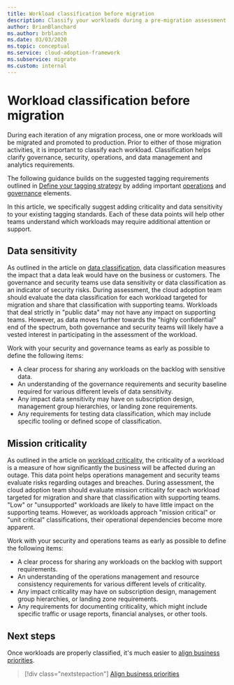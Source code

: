 ```yaml
---
title: Workload classification before migration
description: Classify your workloads during a pre-migration assessment.
author: BrianBlanchard
ms.author: brblanch
ms.date: 03/03/2020
ms.topic: conceptual
ms.service: cloud-adoption-framework
ms.subservice: migrate
ms.custom: internal
---
```


# Workload classification before migration

During each iteration of any migration process, one or more workloads will be migrated and promoted to production. Prior to either of those migration activities, it is important to classify each workload. Classification helps clarify governance, security, operations, and data management and analytics requirements.

The following guidance builds on the suggested tagging requirements outlined in [Define your tagging strategy](../../../ready/azure-best-practices/resource-tagging.md) by adding important [operations](../../../manage/considerations/criticality.md#criticality-scale) and [governance](../../../govern/guides/complex/prescriptive-guidance.md#resource-tagging) elements.

In this article, we specifically suggest adding criticality and data sensitivity to your existing tagging standards. Each of these data points will help other teams understand which workloads may require additional attention or support.

## Data sensitivity

As outlined in the article on [data classification](../../../govern/policy-compliance/data-classification.md), data classification measures the impact that a data leak would have on the business or customers. The governance and security teams use data sensitivity or data classification as an indicator of security risks. During assessment, the cloud adoption team should evaluate the data classification for each workload targeted for migration and share that classification with supporting teams. Workloads that deal strictly in "public data" may not have any impact on supporting teams. However, as data moves further towards the "highly confidential" end of the spectrum, both governance and security teams will likely have a vested interest in participating in the assessment of the workload.

Work with your security and governance teams as early as possible to define the following items:

- A clear process for sharing any workloads on the backlog with sensitive data.
- An understanding of the governance requirements and security baseline required for various different levels of data sensitivity.
- Any impact data sensitivity may have on subscription design, management group hierarchies, or landing zone requirements.
- Any requirements for testing data classification, which may include specific tooling or defined scope of classification.

## Mission criticality

As outlined in the article on [workload criticality](../../../manage/considerations/criticality.md), the criticality of a workload is a measure of how significantly the business will be affected during an outage. This data point helps operations management and security teams evaluate risks regarding outages and breaches. During assessment, the cloud adoption team should evaluate mission criticality for each workload targeted for migration and share that classification with supporting teams. "Low" or "unsupported" workloads are likely to have little impact on the supporting teams. However, as workloads approach "mission critical" or "unit critical" classifications, their operational dependencies become more apparent.

Work with your security and operations teams as early as possible to define the following items:

- A clear process for sharing any workloads on the backlog with support requirements.
- An understanding of the operations management and resource consistency requirements for various different levels of criticality.
- Any impact criticality may have on subscription design, management group hierarchies, or landing zone requirements.
- Any requirements for documenting criticality, which might include specific traffic or usage reports, financial analyses, or other tools.

## Next steps

Once workloads are properly classified, it's much easier to [align business priorities](./business-priorities.md).

> [!div class="nextstepaction"]
> [Align business priorities](./business-priorities.md)
